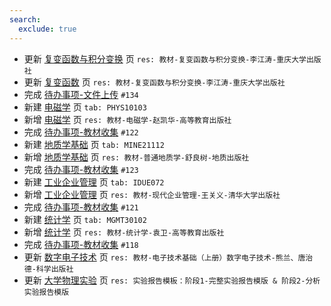 ```yaml
---
search:
  exclude: true
---
```


- 更新 [复变函数与积分变换](../../../../course/复变函数与积分变换.md) 页 `res: 教材-复变函数与积分变换-李江涛-重庆大学出版社`
- 更新 [复变函数](../../../../course/复变函数.md) 页 `res: 教材-复变函数与积分变换-李江涛-重庆大学出版社`
- 完成 [待办事项-文件上传](../../../待办事项/upload.md) `#134`
- 新建 [电磁学](../../../../course/电磁学.md) 页 `tab: PHYS10103`
- 新增 [电磁学](../../../../course/电磁学.md) 页 `res: 教材-电磁学-赵凯华-高等教育出版社`
- 完成 [待办事项-教材收集](../../../待办事项/textbook.md) `#122`
- 新建 [地质学基础](../../../../course/地质学基础.md) 页 `tab: MINE21112`
- 新增 [地质学基础](../../../../course/地质学基础.md) 页 `res: 教材-普通地质学-舒良树-地质出版社`
- 完成 [待办事项-教材收集](../../../待办事项/textbook.md) `#123`
- 新建 [工业企业管理](../../../../course/工业企业管理.md) 页 `tab: IDUE072`
- 新增 [工业企业管理](../../../../course/工业企业管理.md) 页 `res: 教材-现代企业管理-王关义-清华大学出版社`
- 完成 [待办事项-教材收集](../../../待办事项/textbook.md) `#121`
- 新建 [统计学](../../../../course/统计学.md) 页 `tab: MGMT30102`
- 新增 [统计学](../../../../course/统计学.md) 页 `res: 教材-统计学-袁卫-高等教育出版社`
- 完成 [待办事项-教材收集](../../../待办事项/textbook.md) `#118`
- 更新 [数字电子技术](../../../../course/数字电子技术.md) 页 `res: 教材-电子技术基础（上册）数字电子技术-熊兰、唐治德-科学出版社`
- 更新 [大学物理实验](../../../../course/数字电子技术.md) 页 `res: 实验报告模板：阶段1-完整实验报告模版 & 阶段2-分析实验报告模版`